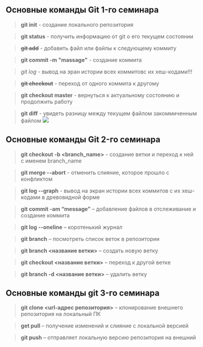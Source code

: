 ## Основные команды Git 1-го семинара 

>**git init** - создание локального репозитория 

>**git status** - получить информацию от git о его текущем состоянии

>~~**git add**~~ - добавить файл или файлы к следующему коммиту 

>**git commit -m "massage"** - создание коммита

>*git log* - вывод на эран истории всех коммитовс их хеш-кодами!!!

>~~**git checkout**~~ - переход от одного коммита к другому

>**git checkout master** - вернуться к актуальному состоянию и продолжить работу

>**git diff** - увидеть разницу между текущем файлом закоммиченным файлом 
![](https://uhd.name/uploads/posts/2022-09/1662406731_32-uhd-name-p-koltso-nasti-ivleevoi-devushka-oboi-47.jpg) 

## Основные команды Git 2-го семинара  

> **git checkout  -b <branch_name>** - создание ветки и переход к ней  с именем branch_name

> **git merge --abort** - отменить слияние, которое прошло с конфликтом

> **git log --graph** - вывод на экран истории всех коммитов с их хеш-кодами в древовидной форме

> **git commit -am “message”** – добавление файлов в отслеживание и       создание коммита

> **git log --oneline** – коротенький журнал

> **git branch** – посмотреть список веток в репозитории

> **git branch <название ветки>** – создать новую ветку

> **git checkout <название ветки>** – переход к другой веткe 

> **git branch -d <название ветки>** – удалить ветку

## Основные команды git 3-го семинара

> **git clone <url-адрес репозитория>** – клонирование внешнего репозитория на  локальный ПК

> **get pull** – получение изменений и слияние с локальной версией

> **git push** – отправляет локальную версию репозитория на внешний
